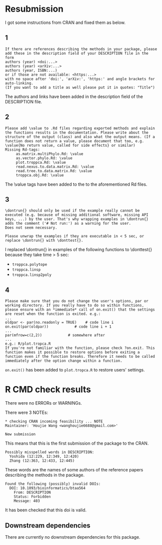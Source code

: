 # Resubmission 

I got some instructions from CRAN and fixed them as below. 

## 1  
```
If there are references describing the methods in your package, please add these in the description field of your DESCRIPTION file in the form
authors (year) <doi:...>
authors (year) <arXiv:...>
authors (year, ISBN:...)
or if those are not available: <https:...>
with no space after 'doi:', 'arXiv:', 'https:' and angle brackets for auto-linking.
(If you want to add a title as well please put it in quotes: "Title")
``` 

The authors and links have been added in the description field of the DESCRIPTION file. 

## 2 
``` 
Please add \value to .Rd files regarding exported methods and explain the functions results in the documentation. Please write about the structure of the output (class) and also what the output means. (If a function does not return a value, please document that too, e.g. \value{No return value, called for side effects} or similar)
Missing Rd-tags:
     as.matrix.multiPhylo.Rd: \value
     as.vector.phylo.Rd: \value
     plot.troppca.Rd: \value
     read.nexus.to.data.matrix.Rd: \value
     read.tree.to.data.matrix.Rd: \value
     troppca.obj.Rd: \value
``` 

The \\value tags have been added to the to the aforementioned Rd files. 

## 3 

```
\dontrun{} should only be used if the example really cannot be executed (e.g. because of missing additional software, missing API keys, ...) by the user. That's why wrapping examples in \dontrun{} adds the comment ('# Not run:') as a warning for the user.
Does not seem necessary.

Please unwrap the examples if they are executable in < 5 sec, or replace \dontrun{} with \donttest{}.
```

I replaced \\dontrun{} in examples of the following functions to \\donttest{} because they take time > 5 sec:
- `troppca.polytope`
- `troppca.linsp`
- `troppca.linsp2poly` 

## 4 
```
Please make sure that you do not change the user's options, par or working directory. If you really have to do so within functions, please ensure with an *immediate* call of on.exit() that the settings are reset when the function is exited. e.g.:
...
oldpar <- par(no.readonly = TRUE)    # code line i
on.exit(par(oldpar))            # code line i + 1
...
par(mfrow=c(2,2))            # somewhere after
...
e.g.: R/plot.tropca.R
If you're not familiar with the function, please check ?on.exit. This function makes it possible to restore options before exiting a function even if the function breaks. Therefore it needs to be called immediately after the option change within a function.
``` 
`on.exit()` has been added to `plot.tropca.R` to restore users' settings.


# R CMD check results
There were no ERRORs or WARNINGs. 

There were 3 NOTEs:

```
* checking CRAN incoming feasibility ... NOTE
Maintainer: 'Houjie Wang <wanghoujie6688@gmail.com>'

New submission
``` 

This means that this is the first submission of the package to the CRAN. 

```
Possibly misspelled words in DESCRIPTION:
  Yoshida (12:229, 12:349, 12:420)
  Zhang (12:363, 12:433, 12:445)
``` 

These words are the names of some authors of the reference papers describing the methods in the package. 

``` 
Found the following (possibly) invalid DOIs:
  DOI: 10.1093/bioinformatics/btaa564
    From: DESCRIPTION
    Status: Forbidden
    Message: 403
```
It has been checked that this doi is valid.

## Downstream dependencies 
There are currently no downstream dependencies for this package.